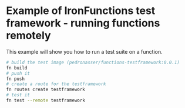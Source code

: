 # Example of IronFunctions test framework - running functions remotely

This example will show you how to run a test suite on a function.

```sh
# build the test image (pedronasser/functions-testframework:0.0.1)
fn build
# push it
fn push
# create a route for the testframework
fn routes create testframework
# test it
fn test --remote testframework
```